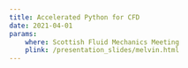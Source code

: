 ```yaml
---
title: Accelerated Python for CFD
date: 2021-04-01
params:
    where: Scottish Fluid Mechanics Meeting
    plink: /presentation_slides/melvin.html
---
```

